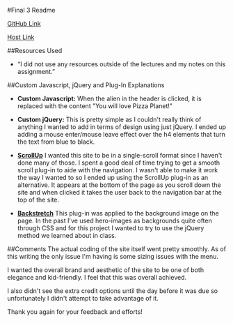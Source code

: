 
#Final 3 Readme

[GitHub Link](https://github.com/adibella/project_final3_dibella_andy
)

[Host Link](http://www.adibella.net/pizzaplanet/)

##Resources Used
* 	“I did not use any resources outside of the lectures and my notes on this assignment.”

##Custom Javascript, jQuery and Plug-In Explanations

* **Custom Javascript:** When the alien in the header is clicked, it is replaced with the content "You will love Pizza Planet!"

* **Custom jQuery:** This is pretty simple as I couldn't really think of anything I wanted to add in terms of design using just jQuery. I ended up adding a mouse enter/mouse leave effect over the h4 elements that turn the text from blue to black.

* **[ScrollUp](https://markgoodyear.com/2013/01/scrollup-jquery-plugin/)** I wanted this site to be in a single-scroll format since I haven't done many of those. I spent a good deal of time trying to get a smooth scroll plug-in to aide with the navigation. I wasn't able to make it work the way I wanted to so I ended up using the ScrollUp plug-in as an alternative. It appears at the bottom of the page as you scroll down the site and when clicked it takes the user back to the navigation bar at the top of the site.

* **[Backstretch](http://srobbin.com/jquery-plugins/backstretch/)** This plug-in was applied to the background image on the page. In the past I've used hero-images as backgrounds quite often through CSS and for this project I wanted to try to use the jQuery method we learned about in class.

##Comments
The actual coding of the site itself went pretty smoothly. As of this writing the only issue I'm having is some sizing issues with the menu.

I wanted the overall brand and aesthetic of the site to be one of both elegance and kid-friendly. I feel that this was overall achieved.

I also didn't see the extra credit options until the day before it was due so unfortunately I didn't attempt to take advantage of it.

Thank you again for your feedback and efforts!